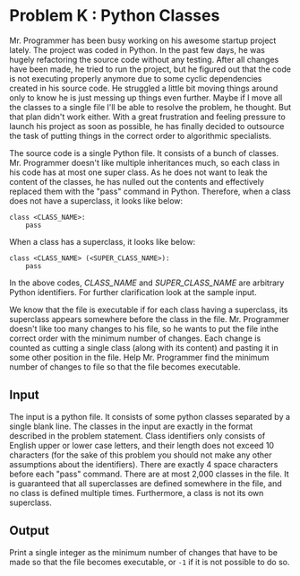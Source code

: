 # Problem K : Python Classes

Mr. Programmer has been busy working on his awesome startup project lately. The project was coded in Python. In the past few days, he was hugely refactoring the source code without any testing. After all changes have been made, he tried to run the project, but he figured out that the code is not executing properly anymore due to some cyclic dependencies created in his source code. He struggled a little bit moving things around only to know he is just messing up things even further. Maybe if I move all the classes to a single file I'll be able to resolve the problem, he thought. But that plan didn't work either. With a great frustration and feeling pressure to launch his project as soon as possible, he has finally decided to outsource the task of putting things in the correct order to algorithmic specialists.

The source code is a single Python file. It consists of a bunch of classes. Mr. Programmer doesn't like multiple inheritances much, so each class in his code has at most one super class. As he does not want to leak the content of the classes, he has nulled out the contents and effectively replaced them with the "pass" command in Python. Therefore, when a class does not have a superclass, it looks like below:

```
class <CLASS_NAME>:
    pass
```

When a class has a superclass, it looks like below:

```
class <CLASS_NAME> (<SUPER_CLASS_NAME>):
    pass
```

In the above codes, _CLASS_NAME_ and _SUPER_CLASS_NAME_ are arbitrary Python identifiers. For further clarification look at the sample input.

We know that the file is executable if for each class having a superclass, its superclass appears somewhere before the class in the file. Mr. Programmer doesn't like too many changes to his file, so he wants to put the file inthe correct order with the minimum number of changes. Each change is counted as cutting a single class (along with its content) and pasting it in some other position in the file. Help Mr. Programmer find the minimum number of changes to file so that the file becomes executable.

## Input

The input is a python file. It consists of some python classes separated by a single blank line. The classes in the input are exactly in the format described in the problem statement. Class identifiers only consists of English upper or lower case letters, and their length does not exceed 10 characters (for the sake of this problem you should not make any other assumptions about the identifiers). There are exactly 4 space characters before each "pass" command. There are at most 2,000 classes in the file. It is guaranteed that all superclasses are defined somewhere in the file, and no class is defined multiple times. Furthermore, a class is not its own superclass.

## Output

Print a single integer as the minimum number of changes that have to be made so that the file becomes executable, or `-1` if it is not possible to do so.
